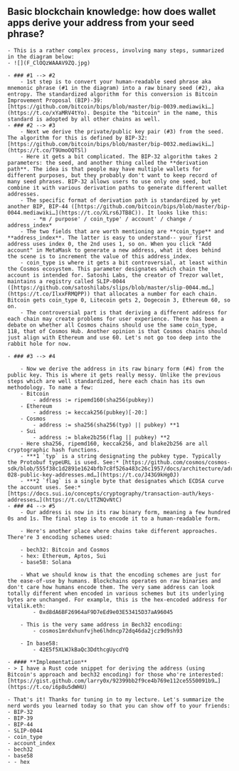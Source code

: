 ## **Basic blockchain knowledge: how does wallet apps derive your address from your seed phrase?**
    - This is a rather complex process, involving many steps, summarized in the diagram below:
    - ![](F_ClOQzWAAAV9ZQ.jpg)

    - ### #1 --> #2
        - 1st step is to convert your human-readable seed phrase aka mnemonic phrase (#1 in the diagram) into a raw binary seed (#2), aka entropy. The standardized algorithm for this conversion is Bitcoin Improvement Proposal (BIP)-39: [https://github.com/bitcoin/bips/blob/master/bip-0039.mediawiki…](https://t.co/xYaMRV4tYo). Despite the "bitcoin" in the name, this standard is adopted by all other chains as well.
    - ### #2 --> #3
        - Next we derive the private/public key pair (#3) from the seed. The algorithm for this is defined by BIP-32: [https://github.com/bitcoin/bips/blob/master/bip-0032.mediawiki…](https://t.co/T9UmoOQTSl)
        - Here it gets a bit complicated. The BIP-32 algorithm takes 2 parameters: the seed, and another thing called the **derivation path**. The idea is that people may have multiple wallets for different purposes, but they probably don't want to keep record of many seed phrases. BIP-32 allows users to use only one seed, but combine it with various derivation paths to generate different wallet addresses.
        - The specific format of derivation path is standardized by yet another BIP, BIP-44 ([https://github.com/bitcoin/bips/blob/master/bip-0044.mediawiki…](https://t.co/XLrs6JTB8C)). It looks like this:
            - *m / purpose' / coin_type' / account' / change / address_index*
        - The two fields that are worth mentioning are **coin_type** and **address_index**. The latter is easy to understand-- your first address uses index 0, the 2nd uses 1, so on. When you click "Add account" in MetaMask to generate a new address, what it does behind the scene is to increment the value of this address_index.
        - coin_type is where it gets a bit controversial, at least within the Cosmos ecosystem. This parameter designates which chain the account is intended for. Satoshi Labs, the creator of Trezor wallet, maintains a registry called SLIP-0044 ([https://github.com/satoshilabs/slips/blob/master/slip-0044.md…](https://t.co/IlxxFRMQPP)) that allocates a number for each chain. Bitcoin gets coin_type 0, Litecoin gets 2, Dogecoin 3, Ethereum 60, so on.
        - The controversial part is that deriving a different address for each chain may create problems for user experience. There has been a debate on whether all Cosmos chains should use the same coin_type, 118, that of Cosmos Hub. Another opinion is that Cosmos chains should just align with Ethereum and use 60. Let's not go too deep into the rabbit hole for now.

    - ### #3 --> #4

        - Now we derive the address in its raw binary form (#4) from the public key. This is where it gets really messy. Unlike the previous steps which are well standardized, here each chain has its own methodology. To name a few:
        - Bitcoin
            - address := ripemd160(sha256(pubkey))
        - Ethereum
            - address := keccak256(pubkey)[-20:]
        - Cosmos
            - address := sha256(sha256(typ) || pubkey) **1
        - Sui
            - address := blake2b256(flag || pubkey) **2
        - Here sha256, ripemd160, keccak256, and blake2b256 are all cryptographic hash functions.
        - ***1 `typ` is a string designating the pubkey type. Typically the Protobuf typeURL is used. See:* [https://github.com/cosmos/cosmos-sdk/blob/555f38c1d2891e1624bfb7c8f526a483c26c1957/docs/architecture/adr-028-public-key-addresses.md…](https://t.co/J43G9kHg0J)
        - ***2 `flag` is a single byte that designates which ECDSA curve the account uses. See:* [https://docs.sui.io/concepts/cryptography/transaction-auth/keys-addresses…](https://t.co/LtTZNQvNtC)
    - ### #4 --> #5
        - Our address is now in its raw binary form, meaning a few hundred 0s and 1s. The final step is to encode it to a human-readable form.

        - Here's another place where chains take different approaches. There're 3 encoding schemes used:

        - bech32: Bitcoin and Cosmos
        - hex: Ethereum, Aptos, Sui
        - base58: Solana

        - What we should know is that the encoding schemes are just for the ease-of-use by humans. Blockchains operates on raw binaries and don't care how humans encode them. The very same address can look totally different when encoded in various schemes but its underlying bytes are unchanged. For example, this is the hex-encoded address for vitalik.eth:
            - 0xd8dA6BF26964aF9D7eEd9e03E53415D37aA96045

        - This is the very same address in Bech32 encoding:
            - cosmos1mrdxhunfvjhe6lhdncp72dq46da2jcz9d9sh93

        - In base58:
            - 42E5f5XLWJkBaQc3DdthcgUycdYQ

    - #### **Implementation**
    - > I have a Rust code snippet for deriving the address (using Bitcoin's approach and bech32 encoding) for those who're interested: [https://gist.github.com/larry0x/92399bb2f9ce4b769e112ce5550091b9…](https://t.co/i6p8u5dWHU)

    - That's it! Thanks for tuning in to my lecture. Let's summarize the nerd words you learned today so that you can show off to your friends:
    - BIP-32
    - BIP-39
    - BIP-44
    - SLIP-0044
    - coin_type
    - account_index
    - bech32
    - base58
    - - hex

